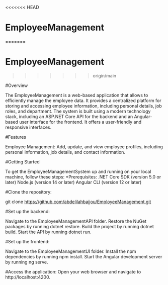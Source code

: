 <<<<<<< HEAD
# EmployeeManagement
=======
# EmployeeManagement
>>>>>>> origin/main

#Overview

The EmployeeManagement is a web-based application that allows to efficiently manage the employee data. It provides a centralized platform for storing and accessing employee information, including personal details, job roles, and department.
The system is built using a modern technology stack, including an ASP.NET Core API for the backend and an Angular-based user interface for the frontend. It offers a user-friendly and responsive interfaces.


#Features

Employee Management: Add, update, and view employee profiles, including personal information, job details, and contact information.


#Getting Started

To get the EmployeeManagementSystem up and running on your local machine, follow these steps:
*Prerequisites:
.NET Core SDK (version 5.0 or later)
Node.js (version 14 or later)
Angular CLI (version 12 or later)


#Clone the repository:

git clone https://github.com/abdelilahbajjou/EmployeeManagement.git


#Set up the backend:

Navigate to the EmployeeManagementAPI folder.
Restore the NuGet packages by running dotnet restore.
Build the project by running dotnet build.
Start the API by running dotnet run.


#Set up the frontend:

Navigate to the EmployeeManagementUI folder.
Install the npm dependencies by running npm install.
Start the Angular development server by running ng serve.

#Access the application:
Open your web browser and navigate to http://localhost:4200.
